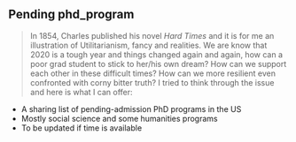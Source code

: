 ## Pending phd_program
> In 1854, Charles published his novel *Hard Times* and it is for me an illustration of Utilitarianism, fancy and realities. 
We are know that 2020 is a tough year and things changed again and again, how can a poor grad student to stick to her/his own dream? How can we support each other in these difficult times? How can we more resilient even confronted with corny bitter truth? I tried to think through the issue and here is what I can offer:

* A sharing list of pending-admission PhD programs in the US
* Mostly social science and some humanities programs
* To be updated if time is available 

